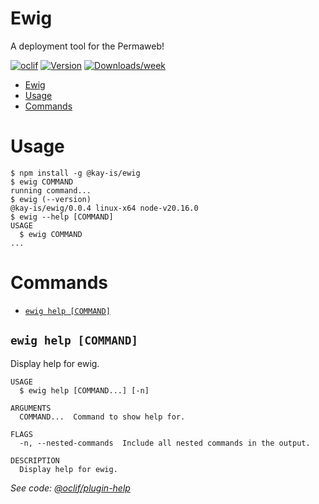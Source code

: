 # Ewig

A deployment tool for the Permaweb!

[![oclif](https://img.shields.io/badge/cli-oclif-brightgreen.svg)](https://oclif.io)
[![Version](https://img.shields.io/npm/v/ewig.svg)](https://npmjs.org/package/@kay-is/ewig)
[![Downloads/week](https://img.shields.io/npm/dw/ewig.svg)](https://npmjs.org/package/@kay-is/ewig)

<!-- toc -->

- [Ewig](#ewig)
- [Usage](#usage)
- [Commands](#commands)
<!-- tocstop -->

# Usage

<!-- usage -->

```sh-session
$ npm install -g @kay-is/ewig
$ ewig COMMAND
running command...
$ ewig (--version)
@kay-is/ewig/0.0.4 linux-x64 node-v20.16.0
$ ewig --help [COMMAND]
USAGE
  $ ewig COMMAND
...
```

<!-- usagestop -->

# Commands

<!-- commands -->

- [`ewig help [COMMAND]`](#ewig-help-command)

## `ewig help [COMMAND]`

Display help for ewig.

```
USAGE
  $ ewig help [COMMAND...] [-n]

ARGUMENTS
  COMMAND...  Command to show help for.

FLAGS
  -n, --nested-commands  Include all nested commands in the output.

DESCRIPTION
  Display help for ewig.
```

_See code: [@oclif/plugin-help](https://github.com/oclif/plugin-help/blob/v6.2.7/src/commands/help.ts)_

<!-- commandsstop -->
